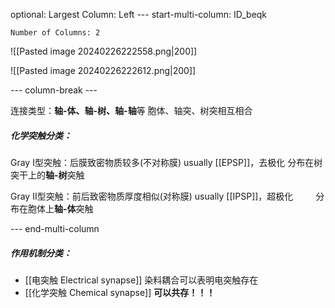 optional: Largest Column: Left
--- start-multi-column: ID_beqk
```column-settings
Number of Columns: 2
```

![[Pasted image 20240226222558.png|200]]


![[Pasted image 20240226222612.png|200]]

--- column-break ---

连接类型：**轴-体、轴-树、轴-轴**等 
			胞体、轴突、树突相互相合

##### 化学突触分类：
Gray I型突触：后膜致密物质较多(不对称膜)
		usually [[EPSP]]，去极化
		分布在树突干上的**轴-树**突触


Gray II型突触：前后致密物质厚度相似(对称膜)
		usually [[IPSP]]，超极化
	$\qquad$分布在胞体上**轴-体**突触


--- end-multi-column

##### 作用机制分类：
- [[电突触 Electrical synapse]]
		染料耦合可以表明电突触存在
- [[化学突触 Chemical synapse]]
**可以共存！！！**



